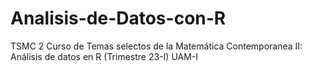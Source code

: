 # Analisis-de-Datos-con-R
TSMC 2
Curso de Temas selectos de la Matemática Contemporanea II: Análisis de datos en R (Trimestre 23-I) UAM-I
